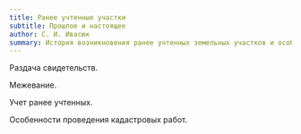```yaml
---
title: Ранее учтенные участки
subtitle: Прошлое и настоящее
author: С. И. Ивасюк
summary: История возникновения ранее учтенных земельных участков и особенности выполнения кадастровых работ
---
```


Раздача свидетельств.

Межевание.

Учет ранее учтенных.

Особенности проведения кадастровых работ.
